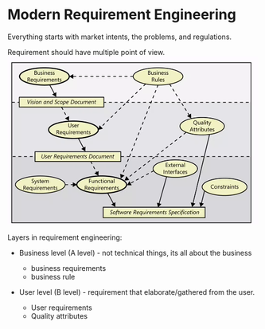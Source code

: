 # Modern Requirement Engineering
Everything starts with market intents, the problems, and regulations.

Requirement should have multiple point of view.
![](attachments/Pasted%20image%2020211208081520.png)

Layers in requirement engineering:
- Business level (A level) - not technical things, its all about the business
	- business requirements
	- business rule

- User level (B level) - requirement that elaborate/gathered from the user.
	- User requirements
	- Quality attributes

